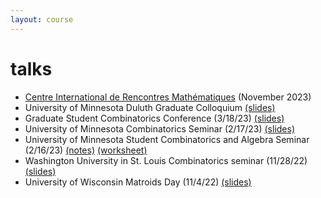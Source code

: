 ```yaml
---
layout: course
---
```


# talks

- [Centre International de Rencontres Mathématiques](https://conferences.cirm-math.fr/2892.html) (November 2023)
- University of Minnesota Duluth Graduate Colloquium [(slides)](/assets/talks/umd-23.pdf)
- Graduate Student Combinatorics Conference (3/18/23) [(slides)](/assets/talks/gscc2023.pdf)
- University of Minnesota Combinatorics Seminar (2/17/23) [(slides)](/assets/talks/umn-equiv-kl-23.pdf)
- University of Minnesota Student Combinatorics and Algebra Seminar (2/16/23) [(notes)](/assets/talks/alenvers.pdf) [(worksheet)](/assets/talks/LR-worksheet.pdf)
- Washington University in St. Louis Combinatorics seminar (11/28/22) [(slides)](https://trevorkarn.github.io/assets/wustl-equiv-kl-22.pdf)
- University of Wisconsin Matroids Day (11/4/22) [(slides)](https://trevorkarn.github.io/assets/matroids-day-2022.pdf)

